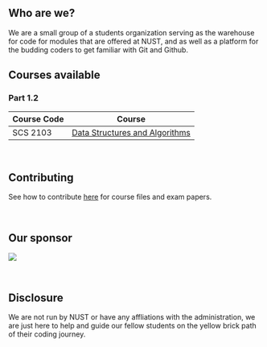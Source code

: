 ## Who are we?
We are a small group of a students organization serving as the warehouse for code for modules that are offered at NUST, and as well as a platform for the budding coders to get familiar with Git and Github.

## Courses available

### Part 1.2
| Course Code | Course |
| ----------- | ----------- |
| SCS 2103 | [Data Structures and Algorithms](https://github.com/Nustree/Data-Structures-And-Algorithms-SCS-2103) |

<br/>

## Contributing
See how to contribute [here](https://github.com/Nustree/READ-ME-FIRST/blob/main/Contributing.md) for course files and exam papers.

<br/>

## Our sponsor
[<img src="https://avatars.githubusercontent.com/u/72754587?s=200&v=4"></img>](https://github.com/BitPirates)


<br/>

## Disclosure
We are not run by NUST or have any affliations with the administration, we are just here to help and guide our fellow students on the yellow brick path of their coding journey.
